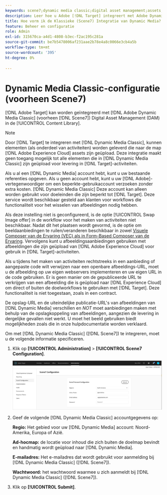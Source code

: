 ```yaml
---
keywords: scene7;dynamic media classic;digital asset management;assets;dam;content library;swap image
description: Leer hoe u Adobe [!DNL Target] integreert met Adobe Dynamic Media Classic (voorheen Scene7) voor Digital Asset Management (DAM) in de inhoudsbibliotheek.
title: Hoe vorm ik de Klassieke (Scene7) Integratie van Dynamic Media?
feature: Beheer en configuratie
role: Admin
exl-id: 315670ca-a4d1-4808-b3ec-f2ac195c281a
source-git-commit: be7b5478006af231aae2b78e4a8c0066e3cb4a5b
workflow-type: tm+mt
source-wordcount: '395'
ht-degree: 0%

---
```


# Dynamic Media Classic-configuratie (voorheen Scene7)

[!DNL Adobe Target] kan worden geïntegreerd met  [!DNL Adobe Dynamic Media Classic] (voorheen  [!DNL Scene7]) Digital Asset Management (DAM) in de  [!UICONTROL Content Library].

>[!NOTE]
>
>Door [!DNL Target] te integreren met [!DNL Dynamic Media Classic], kunnen elementen (als onderdeel van activiteiten) worden geleverd die naar de map [!DNL Adobe Experience Cloud] assets zijn geüpload. Deze integratie maakt geen toegang mogelijk tot alle elementen die in [!DNL Dynamic Media Classic] zijn geüpload voor levering in [!DNL Target]-activiteiten.

Als u al een [!DNL Dynamic Media] account hebt, kunt u uw bestaande referenties opgeven. Als u geen account hebt, kunt u uw [!DNL Adobe]-vertegenwoordiger om een beperkte-gebruikaccount verzoeken zonder extra kosten. [!DNL Dynamic Media Classic] Deze account kan alleen worden gebruikt voor doeleinden die zijn beperkt tot [!DNL Target]. Deze service wordt beschikbaar gesteld aan klanten voor workflows die functionaliteit voor het wisselen van afbeeldingen nodig hebben.

<!-- 
>[!NOTE]
>
>A restricted-use, free [!DNL Dynamic Media Classic] account for [!DNL Adobe Target] is no longer supported for new customers or new users. Existing sign-in credentials work as usual. 
-->

Als deze instelling niet is geconfigureerd, is de optie [!UICONTROL Swap Image offer] in de workflow voor het maken van activiteiten niet beschikbaar. Nadat dit het plaatsen wordt gevormd, is de optie om beeldaanbiedingen te ruilen/veranderen beschikbaar in zowel [Visuele Composer van de Ervaring (VEC) als in Form-Based Composer van de Ervaring](/help/c-experiences/experiences.md#concept_A2E10F6AFB3D4AEAB6951EE14688848D). Vervolgens kunt u afbeeldingsaanbiedingen gebruiken met afbeeldingen die zijn geüpload van [!DNL Adobe Experience Cloud] voor gebruik in [!DNL Target]-activiteiten.

Als u tijdens het maken van activiteiten rechtstreeks in een aanbieding of aangepaste code wilt verwijzen naar een openbare afbeeldings-URL, moet u de afbeelding op uw eigen webservers implementeren en uw eigen URL in de code gebruiken. Er is geen manier om de gepubliceerde URL te verkrijgen van een afbeelding die is geüpload naar [!DNL Experience Cloud] om direct of buiten de doelworkflows te gebruiken met [!DNL Target]. Deze functionaliteit is niet toegestaan, zoals in een contract.

De opslag-URL en de uiteindelijke publicatie-URL&#39;s van afbeeldingen van [!DNL Dynamic Media] verschillen en *NOT* moet aanbiedingen maken met behulp van de opslagkoppeling van afbeeldingen, aangezien de levering in dergelijke gevallen niet werkt. U moet het beeld gebruiken biedt mogelijkheden zoals die in onze hulpdocumentatie worden verklaard.

Om met [!DNL Dynamic Media Classic] ([!DNL Scene7]) te integreren, moet u de volgende informatie specificeren.

1. Klik op **[!UICONTROL Administration]** > **[!UICONTROL Scene7 Configuration]**.

   ![Scene7-pagina](/help/administrating-target/assets/scene7.png)

1. Geef de volgende [!DNL Dynamic Media Classic] accountgegevens op:

   **Regio:** Het gebied voor uw  [!DNL Dynamic Media] account: Noord-Amerika, Europa of Azië.

   **Ad-hocmap:** de locatie voor inhoud die zich buiten de doelmap bevindt en handmatig wordt geüpload naar  [!DNL Dynamic Media].

   **E-mailadres:** Het e-mailadres dat wordt gebruikt voor aanmelding bij  [!DNL Dynamic Media Classic] ([!DNL Scene7]).

   **Wachtwoord:** het wachtwoord waarmee u zich aanmeldt bij  [!DNL Dynamic Media Classic] ([!DNL Scene7]).

1. Klik op **[!UICONTROL Submit]**.
